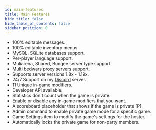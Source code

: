 ```yaml
---
id: main-features
title: Main Features
hide_title: false
hide_table_of_contents: false
sidebar_position: 0
---
```


* 100% editable messages.
* 100% editable inventory menus.
* MySQL, SQLite databases support.
* Per-player language support.
* Muliarena, Shared, Bungee server type support.
* Multi bedwars proxy servers support.
* Supports server versions 1.8x - 1.19x.
* 24/7 Support on my [Discord](https://mher.club/discord) server.
* 11 Unique in-game modifiers.
* Developer API available.
* Statistics don't count when the game is private.
* Enable or disable any in-game modifiers that you want.
* A scoreboard placeholder that shows if the game is private [P].
* Admin command to enable private game mode for a specific game.
* Game Settings item to modify the game's settings for the hoster.
* Automatically locks the private game for non-party members.
